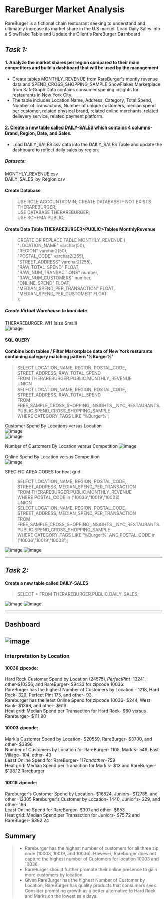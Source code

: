  
# RareBurger Market Analysis
RareBurger is a fictional chain restuarant seeking to understand and ultimately increase its market share in the U.S market. 
Load Daily Sales into a SlowFlake Table and Update the Client's RareBurger Dashboard

## *Task 1:*
#### 1. Analyze the market shares per region compared to their main competitors and build a dashboard that will be used by the management.
*  Create tables MONTHLY_REVENUE from RareBurger's montly revenue data  and SPEND_CROSS_SHOPPING_SAMPLE SnowFlakes Marketplace from SafeGraph
Data contains consumer spening insights for restaurants in New York City.
* The table includes Location Name, Address, Category, Total Spend, Number of Transactons,
 Number of unique customers, median spend  per customer, related physical brand, related online merchants, related delievery service, related payment platform.
      
#### 2. Create a new table called DAILY-SALES which contains 4 columns- Brand, Region, Date, and Sales.
* Load DAILY_SALES.csv data into the DAILY_SALES Table and update the dashboard to reflect daily sales by region.

##### Datasets:  
MONTHLY_REVENUE.csv  
DAILY_SALES_by_Region.csv

#### Create Database
> USE ROLE ACCOUNTADMIN;
> CREATE DATABASE IF NOT EXISTS THERAREBURGER;  
> USE DATABASE THERAREBURGER;  
> USE SCHEMA PUBLIC;

#### Create Data Table THERAREBURGER>PUBLIC>Tables  MonthlyRevenue
> CREATE OR REPLACE TABLE MONTHLY_REVENUE (  
> "LOCATION_NAME" varchar(50),  
>  "REGION" varchar2(50),  
> "POSTAL_CODE" varchar2(255),  
>  "STREET_ADDRESS" varchar2(255),  
>  "RAW_TOTAL_SPEND" FLOAT,  
>  "RAW_NUM_TRANSACTIONS" number,  
>  "RAW_NUM_CUSTOMERS" number,  
>  "ONLINE_SPEND" FLOAT,  
> "MEDIAN_SPEND_PER_TRANSACTION" FLOAT,  
> "MEDIAN_SPEND_PER_CUSTOMER" FLOAT  
>);

##### Create Virtual Warehouse to load date
THERAREBURGER_WH (size Small)  
![image](https://github.com/LaneanL/Visualizations-Using-Tableau-Poweer-BI-SnowFlake-Looker-Studio/assets/132226337/795bae20-2382-4181-aef4-2ebc9d3678a5)

#### SQL QUERY
#### Combine both tables / Filter Marketplace data of New York resturants containing  category matching pattern '%Burger%'
> SELECT LOCATION_NAME, REGION, POSTAL_CODE, STREET_ADDRESS, RAW_TOTAL_SPEND  
> FROM THERAREBURGER.PUBLIC.MONTHLY_REVENUE   
> UNION   
> SELECT LOCATION_NAME, REGION, POSTAL_CODE, STREET_ADDRESS, RAW_TOTAL_SPEND  
> FROM FREE_SAMPLE_CROSS_SHOPPING_INSIGHTS__NYC_RESTAURANTS.PUBLIC.SPEND_CROSS_SHOPPING_SAMPLE  
> WHERE CATEGORY_TAGS LIKE '%Burger%';  

Customer Spend By Locations versus Location  
![image](https://github.com/LaneanL/Visualizations-Using-Tableau-Poweer-BI-SnowFlake-Looker-Studio/assets/132226337/67f7481d-7a78-4c48-87e9-9b66dadfc042) \
![image](https://github.com/LaneanL/Visualizations-Using-Tableau-Poweer-BI-SnowFlake-Looker-Studio/assets/132226337/3e393cd2-d191-46e7-9f4c-b174fe4bf6b2)

Number of Customers  By Location versus Competition
![image](https://github.com/LaneanL/Visualizations-Using-Tableau-Poweer-BI-SnowFlake-Looker-Studio/assets/132226337/06a2472d-a8cb-45a4-ae2f-72a18989f67a) \
\
Online Spend By Location  versus Competition\
![image](https://github.com/LaneanL/Visualizations-Using-Tableau-Poweer-BI-SnowFlake-Looker-Studio/assets/132226337/95943a50-6209-47b0-bd8a-d6c32d16b131)

SPECIFIC AREA CODES for heat grid  
> SELECT LOCATION_NAME, REGION, POSTAL_CODE, STREET_ADDRESS, MEDIAN_SPEND_PER_TRANSACTION  
> FROM THERAREBURGER.PUBLIC.MONTHLY_REVENUE  
> WHERE POSTAL_CODE in ('10036','10019','10003)  
> UNION  
> SELECT LOCATION_NAME, REGION, POSTAL_CODE, STREET_ADDRESS, MEDIAN_SPEND_PER_TRANSACTION  
> FROM FREE_SAMPLE_CROSS_SHOPPING_INSIGHTS__NYC_RESTAURANTS.PUBLIC.SPEND_CROSS_SHOPPING_SAMPLE  
> WHERE CATEGORY_TAGS LIKE '%Burger%' AND POSTAL_CODE in ('10036','10019','10003');  

![image](https://github.com/LaneanL/Visualizations-Using-Tableau-Poweer-BI-SnowFlake-Looker-Studio/assets/132226337/ebef392b-1985-4e6a-a6e3-951468f8ca02)
![image](https://github.com/LaneanL/Visualizations-Using-Tableau-Poweer-BI-SnowFlake-Looker-Studio/assets/132226337/6246436d-66e2-464b-b4b4-cba4f512420b)

***
## *Task 2:*
#### Create a new table called DAILY-SALES 
> SELECT *
> FROM THERAREBURGER.PUBLIC.DAILY_SALES;
> 
![image](https://github.com/LaneanL/Visualizations-Using-Tableau-Poweer-BI-SnowFlake-Looker-Studio/assets/132226337/42ab2630-fce9-4d35-9288-01447fc4002d)
![image](https://github.com/LaneanL/Visualizations-Using-Tableau-Poweer-BI-SnowFlake-Looker-Studio/assets/132226337/15c420ef-e01b-4d32-8f14-041cfe5b325a)

***
## Dashboard

![image](https://github.com/LaneanL/Visualizations-Using-Tableau-Poweer-BI-SnowFlake-Looker-Studio/assets/132226337/a7b27b43-0aea-4945-9b89-b5b2ace68437)
--------------------------------------------------------------------------------------------------------------------------------------------------

### Interpretation by Location  
  
#### 10036 zipcode:  
Hard Rock Customer Spend by Location ($24575), Perfect Pint-$13241, other-$10256, and RareBurger- $9433 for zipcode 10036.  
RareBurger has the highest  Number of  Customers by Location - 1218,  Hard Rock- 329, Perfect Pint 175, and other- 93.  
Rareburger has the least Online Spend for zipcode 10036- $244,  West Bank- $1398, and other- $619.  
Heat grid: Median Spend per Transaction for Hard Rock- $60 versus Rareburger- $111.90  


#### 10003 zipcode:  
Mark's Customer Spend by Location- $20559, RareBurger- $3700, and other- $3896  
Number of Customers by Location for RareBurger- 1105, Mark's- 549, East Village- 104, other- 43  
Least Online Spend for RareBurger- $117 and other-$759  
Heat grid: Median Spend per Tranaction for Mark's- $13 and RareBurger- $198.12 Rareburger  


#### 10019 zipcode:  
Rareburger's Customer Spend by Location- $16824, Juniors- $12785, and other -12305 
Rareburger's Customer by Location- 1440, Junior's- 229, and other- 186  
Least Online Spend for RareBurger- $301 and other- $653  
Heat grid: Median Spend per Transaction for Juniors- $75.72 and RareBurger- $392.24  

## Summary  
> * Rareburger has the highest number of customers for all three zip code (10003, 10019, and 10036). However, Rareburger does not capture the highest number of Customers for location 10003 and 10036.  
> * RareBurger should further promote their online presence to gain more customers by location.  
> * Given RareBurger has the highest Number of Customer by Location, RareBurger has quality products that consumers seek. Consider promoting growth as a better alternative to Hard Rock and Marks on the lowest sale days.
